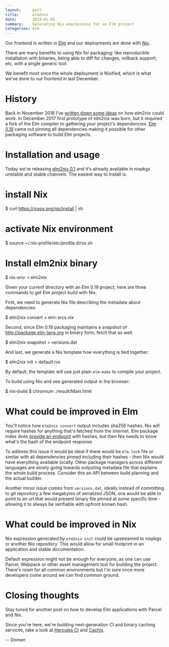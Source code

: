 ```yaml
---
layout:     post
title:      elm2nix
date:       2019-01-03
summary:    Generating Nix expressions for an Elm project
categories: elm
---
```


Our frontend is written in [Elm](http://elm-lang.org) and our deployments are
done with [Nix](https://nixos.org/nix).

There are many benefits to using Nix for packaging: like reproducible
installation with binaries, being able to diff for changes, rollback
 support, etc, with a single generic tool.

We benefit most once the whole deployment is Nixified,
which is what we've done to our frontend in last December.


# History

Back in November 2016 I've [written down some ideas](https://github.com/NixOS/nixpkgs/issues/20601)
on how elm2nix could work. In December 2017 first prototype of elm2nix was born,
 but it required a fork of the Elm compiler to gathering your project's dependencies.
[Elm 0.19](https://elm-lang.org/blog/small-assets-without-the-headache) came out pinning
all dependencies making it possible for other packaging software
to build Elm projects.

# Installation and usage

Today we're releasing [elm2nix 0.1](https://github.com/hercules-ci/elm2nix) and it's
already available in nixpkgs unstable and stable channels. The easiest way to install is:

   # install Nix
   $ curl https://nixos.org/nix/install | sh

   # activate Nix environment
   $ source ~/.nix-profile/etc/profile.d/nix.sh

   # Install elm2nix binary
   $ nix-env -i elm2nix

Given your current directory with an Elm 0.19 project, here are three commands to
get Elm project build with Nix.

First, we need to generate Nix file describing the metadata about dependencies:

   $ elm2nix convert > elm-srcs.nix

Second, since Elm 0.19 packaging maintains a snapshot of http://package.elm-lang.org
in binary form, fetch that as well:

   $ elm2nix snapshot > versions.dat

And last, we generate a Nix template how everything is tied together:

   $ elm2nix init > default.nix

By default, the template will use just plain `elm-make` to compile your project.

To build using Nix and see generated output in the browser:

  $ nix-build
  $ chromium ./result/Main.html


# What could be improved in Elm

You'll notice how `elm2nix convert` output includes sha256 hashes. Nix will require hashes
for anything that's fetched from the internet. Elm package index does [provide an
endpoint](https://package.elm-lang.org/packages/elm/time/latest/endpoint.json) with
hashes, but then Nix needs to know what's the hash of the endpoint response.

To address this issue it would be ideal if there would be `elm.lock` file or similar
with all dependencies pinned including their hashes - then Nix would have everything
available locally. Other package managers across different languages are slowly going towards
outputing metadata file that explains the whole build process. Consider this an API
between build planning and the actual builder.

Another minor issue comes from `versions.dat`, ideally instead of committing to git repository
a few megabytes of serialized JSON, one would be able to point to an url that would
present binary file pinned at some specific time - allowing it to always be verifiable
with upfront known hash.


# What could be improved in Nix

Nix expression generated by `elm2nix init` could be upstreamed to nixpkgs or another Nix
repository. This would allow for small footprint in an application and stable documentation.

Default expression might not be enough for everyone, as one can use Parcel, Webpack or other
asset management tool for building the project. There's room for all common
environments but I'm sure once more developers come around we can find common ground.

# Closing thoughts

Stay tuned for another post on how to develop Elm applications with Parcel and Nix.

Since you're here, we're building next-generation CI and binary
caching services, take a look at [Hercules CI](https://hercules-ci.com) and
[Cachix](https://cachix.org).

-- Domen
